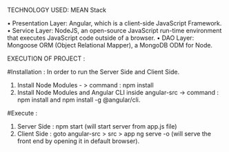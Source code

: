 TECHNOLOGY USED:  MEAN Stack

•	Presentation Layer: Angular, which is a client-side JavaScript Framework.
•	Service Layer: NodeJS, an open-source JavaScript run-time environment that executes JavaScript code outside of a browser.
•	DAO Layer: Mongoose ORM (Object Relational Mapper), a MongoDB ODM for Node.


EXECUTION OF PROJECT :

#Installation :
In order to run the Server Side and Client Side.
1. Install Node Modules - > command : npm install
2. Install Node Modules and Angular CLI inside angular-src -> command : npm install and npm install -g @angular/cli.

#Execute : 

1. Server Side : npm start (will start server from app.js file)
2. Client Side : goto angular-src > src > app ng serve -o (will serve the front end by opening it in default browser).
